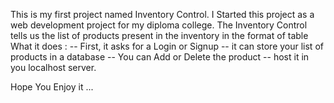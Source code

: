 This is my first project named Inventory Control.
I Started this project as a web development project for my diploma college.
The Inventory Control tells us the list of products present in the inventory in the format of table
What it does :
 -- First, it asks for a Login or Signup
 -- it can store your list of products in a database
 -- You can Add or Delete the product
 -- host it in you localhost server.

Hope You Enjoy it ...
